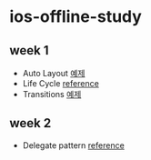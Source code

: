 # ios-offline-study
## week 1
- Auto Layout [예제](week1/AutoLayout) 
- Life Cycle [reference](https://hcn1519.github.io/articles/2017-09/ios_app_lifeCycle) 
- Transitions [예제](week1/Transition)
## week 2
- Delegate pattern [reference](https://www.notion.so/Delegate-Pattern-abec19f5483a4c718ecdec2e57878d3d)
